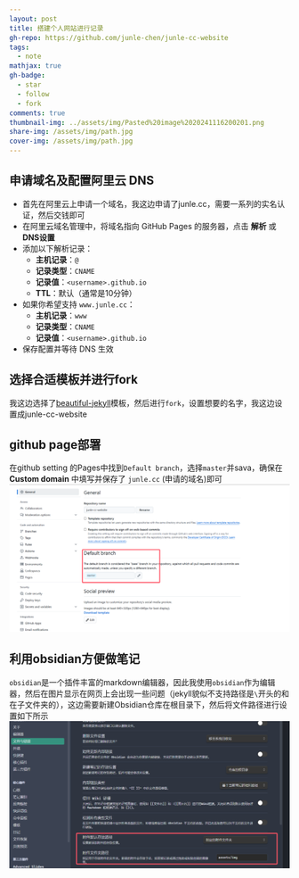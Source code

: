 ```yaml
---
layout: post
title: 搭建个人网站进行记录
gh-repo: https://github.com/junle-chen/junle-cc-website
tags:
  - note
mathjax: true
gh-badge:
  - star
  - follow
  - fork
comments: true
thumbnail-img: ../assets/img/Pasted%20image%2020241116200201.png
share-img: /assets/img/path.jpg
cover-img: /assets/img/path.jpg
---
```


## 申请域名及配置阿里云 DNS

- 首先在阿里云上申请一个域名，我这边申请了junle.cc，需要一系列的实名认证，然后交钱即可
- 在阿里云域名管理中，将域名指向 GitHub Pages 的服务器，点击 **解析** 或 **DNS设置**
- 添加以下解析记录：
  - **主机记录**：`@`
  - **记录类型**：`CNAME`
  - **记录值**：`<username>.github.io`
  - **TTL**：默认（通常是10分钟）
- 如果你希望支持 `www.junle.cc`：
    - **主机记录**：`www`
    - **记录类型**：`CNAME`
    - **记录值**：`<username>.github.io`
- 保存配置并等待 DNS 生效

## 选择合适模板并进行fork
我这边选择了[beautiful-jekyll](https://github.com/daattali/beautiful-jekyll)模板，然后进行`fork`，设置想要的名字，我这边设置成junle-cc-website

## github page部署
在github setting 的Pages中找到`Default branch`，选择`master`并sava，确保在 **Custom domain** 中填写并保存了 `junle.cc` (申请的域名)即可
![|625](../assets/img/ee2c4a3e0ac92d12c8546da4f097a4af.png)

## 利用obsidian方便做笔记
`obsidian`是一个插件丰富的markdown编辑器，因此我使用`obsidian`作为编辑器，然后在图片显示在网页上会出现一些问题（jekyll貌似不支持路径是`\`开头的和在子文件夹的），这边需要新建Obsidian仓库在根目录下，然后将文件路径进行设置如下所示
![](../assets/img/77c3b6bf6693cae4f1846817407b573d.png)
